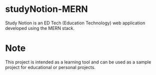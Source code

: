 # studyNotion-MERN
Study Notion is an ED Tech (Education Technology) web application developed using the MERN stack.

# Note
This project is intended as a learning tool and can be used as a sample project for educational or personal projects.



